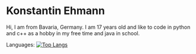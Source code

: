 

# Konstantin Ehmann

Hi, I am from Bavaria, Germany. I am 17 years old and like to code in python and c++ as a hobby in my free time and java in school.

Languages:
[![Top Langs](https://github-readme-stats.vercel.app/api/top-langs/?username=anuraghazra)](https://github.com/anuraghazra/github-readme-stats)
